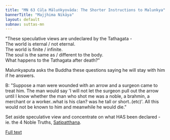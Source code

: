 ```yaml
---
title: "MN 63 Cūḷa Māluṅkyovāda: The Shorter Instructions to Malunkya"
bannerTitle: "Majjhima Nikāya" 
layout: default 
subnav: suttas-mn 
---
```


"These speculative views are undeclared by the Tathagata -  
The world is eternal / not eternal.  
The world is finite / infinite.  
The soul is the same as / different to the body.  
What happens to the Tathagata after death?"


Malunkyaputa asks the Buddha these questions saying he will stay with him if he answers.  


B: "Suppose a man were wounded with an arrow and a surgeon came to treat him. The man would say 'I will not let the surgeon pull out the arrow until I know whether the man who shot me was a noble, a brahmin, a merchant or a worker..what is his clan?  was he tall or short..(etc)'. All this would not be known to him and meanwhile he would die."


Set aside speculative view and concentrate on what HAS been declared - ie. the 4 Noble Truths, [Satipatthana](/pages/suttas/mn/010-10-sati.html). 


[Full text](https://www.dhammatalks.org/suttas/MN/MN63.html)
